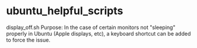 ubuntu_helpful_scripts
======================

display_off.sh
    Purpose: In the case of certain monitors not "sleeping" properly in Ubuntu (Apple displays, etc), a keyboard
             shortcut can be added to force the issue.
